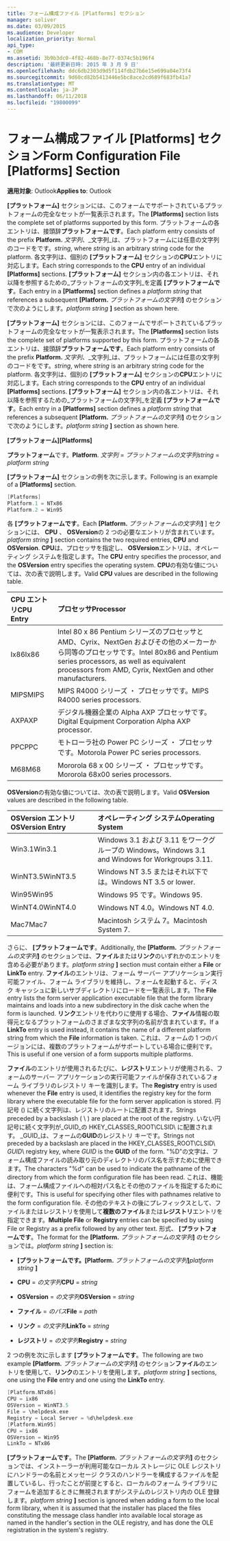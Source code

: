 ```yaml
---
title: フォーム構成ファイル [Platforms] セクション
manager: soliver
ms.date: 03/09/2015
ms.audience: Developer
localization_priority: Normal
api_type:
- COM
ms.assetid: 3b9b3dc0-4f82-468b-8e77-0374c5b196f4
description: '最終更新日時: 2015 年 3 月 9 日'
ms.openlocfilehash: ddc6db2303d9d5f114fdb27b6e15e699a04e73f4
ms.sourcegitcommit: 9d60cd82b5413446e5bc8ace2cd689f683fb41a7
ms.translationtype: MT
ms.contentlocale: ja-JP
ms.lasthandoff: 06/11/2018
ms.locfileid: "19800099"
---
```

# <a name="form-configuration-file-platforms-section"></a><span data-ttu-id="8ad72-103">フォーム構成ファイル [Platforms] セクション</span><span class="sxs-lookup"><span data-stu-id="8ad72-103">Form Configuration File [Platforms] Section</span></span>

<span data-ttu-id="8ad72-104">**適用対象**: Outlook</span><span class="sxs-lookup"><span data-stu-id="8ad72-104">**Applies to**: Outlook</span></span> 
  
<span data-ttu-id="8ad72-105">**[プラットフォーム]** セクションには、このフォームでサポートされているプラットフォームの完全なセットが一覧表示されます。</span><span class="sxs-lookup"><span data-stu-id="8ad72-105">The **[Platforms]** section lists the complete set of platforms supported by this form.</span></span> <span data-ttu-id="8ad72-106">プラットフォームの各エントリは、接頭辞**プラットフォームです**。</span><span class="sxs-lookup"><span data-stu-id="8ad72-106">Each platform entry consists of the prefix **Platform.**</span></span> <span data-ttu-id="8ad72-107">_文字列_、_文字列_は、プラットフォームには任意の文字列のコードをです。</span><span class="sxs-lookup"><span data-stu-id="8ad72-107">_string_, where  _string_ is an arbitrary string code for the platform.</span></span> <span data-ttu-id="8ad72-108">各文字列は、個別の **[プラットフォーム]** セクションの**CPU**エントリに対応します。</span><span class="sxs-lookup"><span data-stu-id="8ad72-108">Each string corresponds to the **CPU** entry of an individual **[Platforms]** sections.</span></span> <span data-ttu-id="8ad72-109">**[プラットフォーム]** セクション内の各エントリは、それ以降を参照するための_プラットフォームの文字列_を定義 **[プラットフォームです**。</span><span class="sxs-lookup"><span data-stu-id="8ad72-109">Each entry in a **[Platforms]** section defines a  _platform string_ that references a subsequent **[Platform.**</span></span> <span data-ttu-id="8ad72-110">_プラットフォームの文字列_**]** のセクションで次のようにします。</span><span class="sxs-lookup"><span data-stu-id="8ad72-110">_platform string_ **]** section as shown here.</span></span> 
  
<span data-ttu-id="8ad72-111">**[プラットフォーム]** セクションには、このフォームでサポートされているプラットフォームの完全なセットが一覧表示されます。</span><span class="sxs-lookup"><span data-stu-id="8ad72-111">The **[Platforms]** section lists the complete set of platforms supported by this form.</span></span> <span data-ttu-id="8ad72-112">プラットフォームの各エントリは、接頭辞**プラットフォームです**。</span><span class="sxs-lookup"><span data-stu-id="8ad72-112">Each platform entry consists of the prefix **Platform.**</span></span> <span data-ttu-id="8ad72-113">_文字列_、_文字列_は、プラットフォームには任意の文字列のコードをです。</span><span class="sxs-lookup"><span data-stu-id="8ad72-113">_string_, where  _string_ is an arbitrary string code for the platform.</span></span> <span data-ttu-id="8ad72-114">各文字列は、個別の **[プラットフォーム]** セクションの**CPU**エントリに対応します。</span><span class="sxs-lookup"><span data-stu-id="8ad72-114">Each string corresponds to the **CPU** entry of an individual **[Platforms]** sections.</span></span> <span data-ttu-id="8ad72-115">**[プラットフォーム]** セクション内の各エントリは、それ以降を参照するための_プラットフォームの文字列_を定義 **[プラットフォームです**。</span><span class="sxs-lookup"><span data-stu-id="8ad72-115">Each entry in a **[Platforms]** section defines a  _platform string_ that references a subsequent **[Platform.**</span></span> <span data-ttu-id="8ad72-116">_プラットフォームの文字列_**]** のセクションで次のようにします。</span><span class="sxs-lookup"><span data-stu-id="8ad72-116">_platform string_ **]** section as shown here.</span></span> 
  
<span data-ttu-id="8ad72-117">**[プラットフォーム]**</span><span class="sxs-lookup"><span data-stu-id="8ad72-117">**[Platforms]**</span></span>
  
<span data-ttu-id="8ad72-118">**プラットフォーム**です。</span><span class="sxs-lookup"><span data-stu-id="8ad72-118">**Platform**.</span></span> <span data-ttu-id="8ad72-119">_文字列_ =  _プラットフォームの文字列_</span><span class="sxs-lookup"><span data-stu-id="8ad72-119">_string_ =  _platform string_</span></span>
  
<span data-ttu-id="8ad72-120">**[プラットフォーム]** セクションの例を次に示します。</span><span class="sxs-lookup"><span data-stu-id="8ad72-120">Following is an example of a **[Platforms]** section.</span></span> 
  
```cpp
[Platforms]
Platform.1 = NTx86
Platform.2 = Win95

```

<span data-ttu-id="8ad72-121">各 **[プラットフォームです**。</span><span class="sxs-lookup"><span data-stu-id="8ad72-121">Each **[Platform.**</span></span> <span data-ttu-id="8ad72-122">_プラットフォームの文字列_**]** ] セクションには、 **CPU** 、 **OSVersion**の 2 つの必要なエントリが含まれています。</span><span class="sxs-lookup"><span data-stu-id="8ad72-122">_platform string_ **]** section contains the two required entries, **CPU** and **OSVersion**.</span></span> <span data-ttu-id="8ad72-123">**CPU**は、プロセッサを指定し、 **OSVersion**エントリは、オペレーティング システムを指定します。</span><span class="sxs-lookup"><span data-stu-id="8ad72-123">The **CPU** entry specifies the processor, and the **OSVersion** entry specifies the operating system.</span></span> <span data-ttu-id="8ad72-124">**CPU**の有効な値については、次の表で説明します。</span><span class="sxs-lookup"><span data-stu-id="8ad72-124">Valid **CPU** values are described in the following table.</span></span> 
  
|<span data-ttu-id="8ad72-125">**CPU エントリ**</span><span class="sxs-lookup"><span data-stu-id="8ad72-125">**CPU Entry**</span></span>|<span data-ttu-id="8ad72-126">**プロセッサ**</span><span class="sxs-lookup"><span data-stu-id="8ad72-126">**Processor**</span></span>|
|:-----|:-----|
|<span data-ttu-id="8ad72-127">Ix86</span><span class="sxs-lookup"><span data-stu-id="8ad72-127">Ix86</span></span>  <br/> |<span data-ttu-id="8ad72-128">Intel 80 x 86 Pentium シリーズのプロセッサと AMD、Cyrix、NextGen およびその他のメーカーから同等のプロセッサです。</span><span class="sxs-lookup"><span data-stu-id="8ad72-128">Intel 80x86 and Pentium series processors, as well as equivalent processors from AMD, Cyrix, NextGen and other manufacturers.</span></span>  <br/> |
|<span data-ttu-id="8ad72-129">MIPS</span><span class="sxs-lookup"><span data-stu-id="8ad72-129">MIPS</span></span>  <br/> |<span data-ttu-id="8ad72-130">MIPS R4000 シリーズ ・ プロセッサです。</span><span class="sxs-lookup"><span data-stu-id="8ad72-130">MIPS R4000 series processors.</span></span>  <br/> |
|<span data-ttu-id="8ad72-131">AXP</span><span class="sxs-lookup"><span data-stu-id="8ad72-131">AXP</span></span>  <br/> |<span data-ttu-id="8ad72-132">デジタル機器企業の Alpha AXP プロセッサです。</span><span class="sxs-lookup"><span data-stu-id="8ad72-132">Digital Equipment Corporation Alpha AXP processor.</span></span>  <br/> |
|<span data-ttu-id="8ad72-133">PPC</span><span class="sxs-lookup"><span data-stu-id="8ad72-133">PPC</span></span>  <br/> |<span data-ttu-id="8ad72-134">モトローラ社の Power PC シリーズ ・ プロセッサです。</span><span class="sxs-lookup"><span data-stu-id="8ad72-134">Motorola Power PC series processors.</span></span>  <br/> |
|<span data-ttu-id="8ad72-135">M68</span><span class="sxs-lookup"><span data-stu-id="8ad72-135">M68</span></span>  <br/> |<span data-ttu-id="8ad72-136">Mororola 68 x 00 シリーズ ・ プロセッサです。</span><span class="sxs-lookup"><span data-stu-id="8ad72-136">Mororola 68x00 series processors.</span></span>  <br/> |
   
<span data-ttu-id="8ad72-137">**OSVersion**の有効な値については、次の表で説明します。</span><span class="sxs-lookup"><span data-stu-id="8ad72-137">Valid **OSVersion** values are described in the following table.</span></span> 
  
|<span data-ttu-id="8ad72-138">**OSVersion エントリ**</span><span class="sxs-lookup"><span data-stu-id="8ad72-138">**OSVersion Entry**</span></span>|<span data-ttu-id="8ad72-139">**オペレーティング システム**</span><span class="sxs-lookup"><span data-stu-id="8ad72-139">**Operating System**</span></span>|
|:-----|:-----|
|<span data-ttu-id="8ad72-140">Win3.1</span><span class="sxs-lookup"><span data-stu-id="8ad72-140">Win3.1</span></span>  <br/> |<span data-ttu-id="8ad72-141">Windows 3.1 および 3.11 をワークグループの Windows。</span><span class="sxs-lookup"><span data-stu-id="8ad72-141">Windows 3.1 and Windows for Workgroups 3.11.</span></span>  <br/> |
|<span data-ttu-id="8ad72-142">WinNT3.5</span><span class="sxs-lookup"><span data-stu-id="8ad72-142">WinNT3.5</span></span>  <br/> |<span data-ttu-id="8ad72-143">Windows NT 3.5 またはそれ以下では。</span><span class="sxs-lookup"><span data-stu-id="8ad72-143">Windows NT 3.5 or lower.</span></span>  <br/> |
|<span data-ttu-id="8ad72-144">Win95</span><span class="sxs-lookup"><span data-stu-id="8ad72-144">Win95</span></span>  <br/> |<span data-ttu-id="8ad72-145">Windows 95 です。</span><span class="sxs-lookup"><span data-stu-id="8ad72-145">Windows 95.</span></span>  <br/> |
|<span data-ttu-id="8ad72-146">WinNT4.0</span><span class="sxs-lookup"><span data-stu-id="8ad72-146">WinNT4.0</span></span>  <br/> |<span data-ttu-id="8ad72-147">Windows NT 4.0。</span><span class="sxs-lookup"><span data-stu-id="8ad72-147">Windows NT 4.0.</span></span>  <br/> |
|<span data-ttu-id="8ad72-148">Mac7</span><span class="sxs-lookup"><span data-stu-id="8ad72-148">Mac7</span></span>  <br/> |<span data-ttu-id="8ad72-149">Macintosh システム 7。</span><span class="sxs-lookup"><span data-stu-id="8ad72-149">Macintosh System 7.</span></span>  <br/> |
   
<span data-ttu-id="8ad72-150">さらに、 **[プラットフォームです**。</span><span class="sxs-lookup"><span data-stu-id="8ad72-150">Additionally, the **[Platform.**</span></span> <span data-ttu-id="8ad72-151">_プラットフォームの文字列_**]** のセクションでは、**ファイル**または**リンク**のいずれかのエントリを含める必要があります。</span><span class="sxs-lookup"><span data-stu-id="8ad72-151">_platform string_ **]** section must contain either a **File** or **LinkTo** entry.</span></span> <span data-ttu-id="8ad72-152">**ファイル**のエントリは、フォーム サーバー アプリケーション実行可能ファイル、フォーム ライブラリを維持し、フォームを起動すると、ディスク キャッシュに新しいサブディレクトリにロードを一覧表示します。</span><span class="sxs-lookup"><span data-stu-id="8ad72-152">The **File** entry lists the form server application executable file that the form library maintains and loads into a new subdirectory in the disk cache when the form is launched.</span></span> <span data-ttu-id="8ad72-153">**リンク**エントリを代わりに使用する場合、**ファイル**情報の取得元となるプラットフォームのさまざまな文字列の名前が含まれています。</span><span class="sxs-lookup"><span data-stu-id="8ad72-153">If a **LinkTo** entry is used instead, it contains the name of a different platform string from which the **File** information is taken.</span></span> <span data-ttu-id="8ad72-154">これは、フォームの 1 つのバージョンには、複数のプラットフォームがサポートしている場合に便利です。</span><span class="sxs-lookup"><span data-stu-id="8ad72-154">This is useful if one version of a form supports multiple platforms.</span></span> 
  
<span data-ttu-id="8ad72-155">**ファイル**のエントリが使用されるたびに、**レジストリ**エントリが使用される、フォームのサーバー アプリケーションの実行可能ファイルが保存されているフォーム ライブラリのレジストリ キーを識別します。</span><span class="sxs-lookup"><span data-stu-id="8ad72-155">The **Registry** entry is used whenever the **File** entry is used, it identifies the registry key for the form library where the executable file for the form server application is stored.</span></span> <span data-ttu-id="8ad72-156">円記号 (\) に続く文字列は、レジストリのルートに配置されます。</span><span class="sxs-lookup"><span data-stu-id="8ad72-156">Strings preceded by a backslash ( \ ) are placed at the root of the registry.</span></span> <span data-ttu-id="8ad72-157">いない円記号に続く文字列が_GUID_の HKEY_CLASSES_ROOT\CLSID\ に配置されます。 _GUID_は、フォームの**GUID**のレジストリ キーです。</span><span class="sxs-lookup"><span data-stu-id="8ad72-157">Strings not preceded by a backslash are placed in the HKEY_CLASSES_ROOT\CLSID\  _GUID_\ registry key, where  _GUID_ is the **GUID** of the form.</span></span> <span data-ttu-id="8ad72-158">"%D"の文字は、フォーム構成ファイルの読み取り元のディレクトリのパス名を示すために使用できます。</span><span class="sxs-lookup"><span data-stu-id="8ad72-158">The characters "%d" can be used to indicate the pathname of the directory from which the form configuration file has been read.</span></span> <span data-ttu-id="8ad72-159">これは、機能は、フォーム構成ファイルへの相対パス名とその他のファイルを指定するために便利です。</span><span class="sxs-lookup"><span data-stu-id="8ad72-159">This is useful for specifying other files with pathnames relative to the form configuration file.</span></span> <span data-ttu-id="8ad72-160">その他のテキストの後にプレフィックスとして、ファイルまたはレジストリを使用して**複数のファイル**または**レジストリ**エントリを指定できます。</span><span class="sxs-lookup"><span data-stu-id="8ad72-160">**Multiple File** or **Registry** entries can be specified by using File or Registry as a prefix followed by any other text.</span></span> <span data-ttu-id="8ad72-161">形式、 **[プラットフォームです**。</span><span class="sxs-lookup"><span data-stu-id="8ad72-161">The format for the **[Platform.**</span></span> <span data-ttu-id="8ad72-162">_プラットフォームの文字列_**]** のセクションでは。</span><span class="sxs-lookup"><span data-stu-id="8ad72-162">_platform string_ **]** section is:</span></span> 
  
- <span data-ttu-id="8ad72-163">**[プラットフォームです。**</span><span class="sxs-lookup"><span data-stu-id="8ad72-163">**[Platform.**</span></span> <span data-ttu-id="8ad72-164">_プラットフォームの文字列_**]**</span><span class="sxs-lookup"><span data-stu-id="8ad72-164">_platform string_ **]**</span></span>
    
- <span data-ttu-id="8ad72-165">**CPU** =  _の文字列_</span><span class="sxs-lookup"><span data-stu-id="8ad72-165">**CPU** =  _string_</span></span>
    
- <span data-ttu-id="8ad72-166">**OSVersion** =  _の文字列_</span><span class="sxs-lookup"><span data-stu-id="8ad72-166">**OSVersion** =  _string_</span></span>
    
- <span data-ttu-id="8ad72-167">**ファイル** =  _のパス_</span><span class="sxs-lookup"><span data-stu-id="8ad72-167">**File** =  _path_</span></span>
    
- <span data-ttu-id="8ad72-168">**リンク** =  _の文字列_</span><span class="sxs-lookup"><span data-stu-id="8ad72-168">**LinkTo** =  _string_</span></span>
    
- <span data-ttu-id="8ad72-169">**レジストリ** =  _の文字列_</span><span class="sxs-lookup"><span data-stu-id="8ad72-169">**Registry** =  _string_</span></span>
  
<span data-ttu-id="8ad72-170">2 つの例を次に示します **[プラットフォームです**。</span><span class="sxs-lookup"><span data-stu-id="8ad72-170">The following are two example **[Platform.**</span></span> <span data-ttu-id="8ad72-171">_プラットフォームの文字列_**]** のセクション**ファイル**のエントリを使用して、**リンク**のエントリを使用します。</span><span class="sxs-lookup"><span data-stu-id="8ad72-171">_platform string_ **]** sections, one using the **File** entry and one using the **LinkTo** entry.</span></span> 
  
```cpp
[Platform.NTx86]
CPU = ix86
OSVersion = WinNT3.5
File = \helpdesk.exe
Registry = Local Server = %d\helpdesk.exe
[Platform.Win95]
CPU = ix86
OSVersion = Win95
LinkTo = NTx86

```

<span data-ttu-id="8ad72-172">**[プラットフォームです**。</span><span class="sxs-lookup"><span data-stu-id="8ad72-172">The **[Platform.**</span></span> <span data-ttu-id="8ad72-173">_プラットフォームの文字列_**]** のセクションでは、インストーラーが利用可能なローカル ストレージに OLE レジストリにハンドラーの名前とメッセージ クラスのハンドラーを構成するファイルを配置しているし、行ったことが前提とすると、ローカルのフォーム ライブラリにフォームを追加するときに無視されますがシステムのレジストリ内の OLE 登録します。</span><span class="sxs-lookup"><span data-stu-id="8ad72-173">_platform string_ **]** section is ignored when adding a form to the local form library, when it is assumed that the installer has placed the files constituting the message class handler into available local storage as named in the handler's section in the OLE registry, and has done the OLE registration in the system's registry.</span></span> 
  

